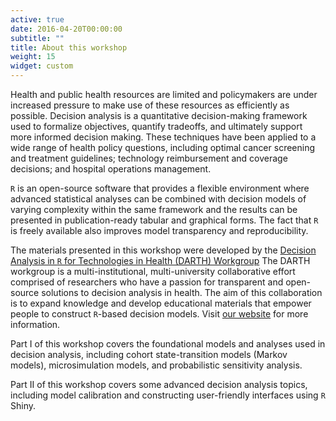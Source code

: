 ```yaml
---
active: true
date: 2016-04-20T00:00:00
subtitle: ""
title: About this workshop
weight: 15
widget: custom
---
```


Health and public health resources are limited and policymakers are under increased pressure to make use of these resources as efficiently as possible. Decision analysis is a quantitative decision-making framework used to formalize objectives, quantify tradeoffs, and ultimately support more informed decision making. These techniques have been applied to a wide range of health policy questions, including optimal cancer screening and treatment guidelines; technology reimbursement and coverage decisions; and hospital operations management.

`R` is an open-source software that provides a flexible environment where advanced statistical analyses can be combined with decision models of varying complexity within the same framework and the results can be presented in publication-ready tabular and graphical forms. The fact that `R` is freely available also improves model transparency and reproducibility.

The materials presented in this workshop were developed by the [Decision Analysis in `R` for Technologies in Health (DARTH) Workgroup](http://darthworkgroup.com/) The DARTH workgroup is a multi-institutional, multi-university collaborative effort comprised of researchers who have a passion for transparent and open-source solutions to decision analysis in health. The aim of this collaboration is to expand knowledge and develop educational materials that empower people to construct `R`-based decision models. Visit [our website](www.darthworkgroup.com) for more information.

Part I of this workshop covers the foundational models and analyses used in decision analysis, including cohort state-transition models (Markov models), microsimulation models, and probabilistic sensitivity analysis.

Part II of this workshop covers some advanced decision analysis topics, including model calibration and constructing user-friendly interfaces using `R` Shiny.

